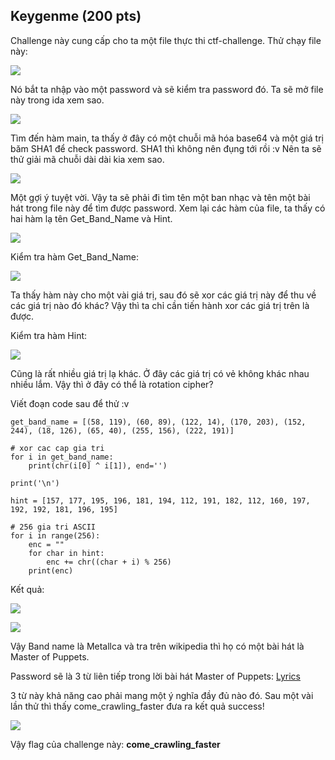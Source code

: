 ## Keygenme (200 pts)

Challenge này cung cấp cho ta một file thực thi ctf-challenge. Thử chạy file này:

![](https://github.com/Kien-Ta/ctf_writeups/blob/main/TyphoonconCTF/2022/Typhoon1.png)

Nó bắt ta nhập vào một password và sẽ kiểm tra password đó. Ta sẽ mở file này trong ida xem sao.

![](https://github.com/Kien-Ta/ctf_writeups/blob/main/TyphoonconCTF/2022/Typhoon2.png)

Tìm đến hàm main, ta thấy ở đây có một chuỗi mã hóa base64 và một giá trị băm SHA1 để check password. SHA1 thì không nên đụng tới rồi :v 
Nên ta sẽ thử giải mã chuỗi dài dài kia xem sao.

![](https://github.com/Kien-Ta/ctf_writeups/blob/main/TyphoonconCTF/2022/Typhoon3.png)

Một gợi ý tuyệt vời. Vậy ta sẽ phải đi tìm tên một ban nhạc và tên một bài hát trong file này để tìm được password.
Xem lại các hàm của file, ta thấy có hai hàm lạ tên Get_Band_Name và Hint.

![](https://github.com/Kien-Ta/ctf_writeups/blob/main/TyphoonconCTF/2022/Typhoon4-1.png)

Kiểm tra hàm Get_Band_Name:

![](https://github.com/Kien-Ta/ctf_writeups/blob/main/TyphoonconCTF/2022/Typhoon4.png)

Ta thấy hàm này cho một vài giá trị, sau đó sẽ xor các giá trị này để thu về các giá trị nào đó khác? Vậy thì ta chỉ cần tiến hành xor các giá trị trên là được.

Kiểm tra hàm Hint:

![](https://github.com/Kien-Ta/ctf_writeups/blob/main/TyphoonconCTF/2022/Typhoon5-1.png)

Cũng là rất nhiều giá trị lạ khác. Ở đây các giá trị có vẻ không khác nhau nhiều lắm. Vậy thì ở đây có thể là rotation cipher? 

Viết đoạn code sau để thử :v 

```
get_band_name = [(58, 119), (60, 89), (122, 14), (170, 203), (152, 244), (18, 126), (65, 40), (255, 156), (222, 191)]

# xor cac cap gia tri
for i in get_band_name:
	print(chr(i[0] ^ i[1]), end='')

print('\n')

hint = [157, 177, 195, 196, 181, 194, 112, 191, 182, 112, 160, 197, 192, 192, 181, 196, 195]

# 256 gia tri ASCII
for i in range(256):
	enc = ""
	for char in hint:
		enc += chr((char + i) % 256)
	print(enc)
```
Kết quả:

![](https://github.com/Kien-Ta/ctf_writeups/blob/main/TyphoonconCTF/2022/Typhoon6.png)

![](https://github.com/Kien-Ta/ctf_writeups/blob/main/TyphoonconCTF/2022/Typhoon7.png)

Vậy Band name là Metallca và tra trên wikipedia thì họ có một bài hát là Master of Puppets.

Password sẽ là 3 từ liên tiếp trong lời bài hát Master of Puppets: [Lyrics](https://genius.com/Metallica-master-of-puppets-lyrics)

3 từ này khả năng cao phải mang một ý nghĩa đầy đủ nào đó. Sau một vài lần thử thì thấy come_crawling_faster đưa ra kết quả success!

![](https://github.com/Kien-Ta/ctf_writeups/blob/main/TyphoonconCTF/2022/Typhoon8.png)

Vậy flag của challenge này: **come_crawling_faster**

